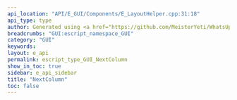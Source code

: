 ```yaml
---
api_location: "API/E_GUI/Components/E_LayoutHelper.cpp:31:18"
api_type: type
author: Generated using <a href="https://github.com/MeisterYeti/WhatsUpDoc">WhatsUpDoc</a>
breadcrumbs: "GUI:escript_namespace_GUI"
category: "GUI"
keywords: 
layout: e_api
permalink: escript_type_GUI_NextColumn
show_in_toc: true
sidebar: e_api_sidebar
title: "NextColumn"
toc: false
---
```


